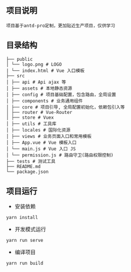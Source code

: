 ## 项目说明

```
项目基于antd-pro定制，更加贴近生产项目，仅供学习
```

## 目录结构

```
├── public
│ └── logo.png # LOGO
| └── index.html # Vue 入口模板
├── src
│ ├── api # Api ajax 等
│ ├── assets # 本地静态资源
│ ├── config # 项目基础配置，包含路由，全局设置
│ ├── components # 业务通用组件
│ ├── core # 项目引导, 全局配置初始化，依赖包引入等
│ ├── router # Vue-Router
│ ├── store # Vuex
│ ├── utils # 工具库
│ ├── locales # 国际化资源
│ ├── views # 业务页面入口和常用模板
│ ├── App.vue # Vue 模板入口
│ └── main.js # Vue 入口 JS
│ └── permission.js # 路由守卫(路由权限控制)
├── tests # 测试工具
├── README.md
└── package.json
```

## 项目运行

- 安装依赖

```
yarn install
```

- 开发模式运行

```
yarn run serve
```

- 编译项目

```
yarn run build
```
